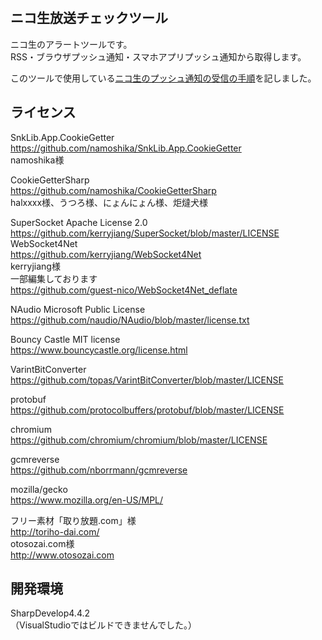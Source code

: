 ﻿﻿  
## ニコ生放送チェックツール  
  
ニコ生のアラートツールです。  
RSS・ブラウザプッシュ通知・スマホアプリプッシュ通知から取得します。  
  
  
このツールで使用している[ニコ生のプッシュ通知の受信の手順](push.md)を記しました。  
  
## ライセンス  
SnkLib.App.CookieGetter  
https://github.com/namoshika/SnkLib.App.CookieGetter  
namoshika様  
  
CookieGetterSharp  
https://github.com/namoshika/CookieGetterSharp  
halxxxx様、うつろ様、にょんにょん様、炬燵犬様  
  
SuperSocket Apache License 2.0  
https://github.com/kerryjiang/SuperSocket/blob/master/LICENSE  
WebSocket4Net  
https://github.com/kerryjiang/WebSocket4Net  
kerryjiang様  
一部編集しております  
https://github.com/guest-nico/WebSocket4Net_deflate  
  
NAudio Microsoft Public License  
https://github.com/naudio/NAudio/blob/master/license.txt  
  
Bouncy Castle MIT license  
https://www.bouncycastle.org/license.html  
  
VarintBitConverter  
https://github.com/topas/VarintBitConverter/blob/master/LICENSE  
  
protobuf  
https://github.com/protocolbuffers/protobuf/blob/master/LICENSE  
  
chromium  
https://github.com/chromium/chromium/blob/master/LICENSE  
  
gcmreverse  
https://github.com/nborrmann/gcmreverse  
  
mozilla/gecko  
https://www.mozilla.org/en-US/MPL/  
  
フリー素材「取り放題.com」様  
http://toriho-dai.com/  
otosozai.com様  
http://www.otosozai.com  
  
## 開発環境  
SharpDevelop4.4.2  
（VisualStudioではビルドできませんでした。）  
